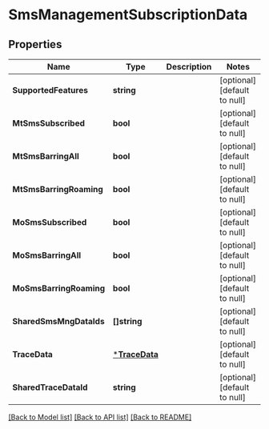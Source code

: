 # SmsManagementSubscriptionData

## Properties
Name | Type | Description | Notes
------------ | ------------- | ------------- | -------------
**SupportedFeatures** | **string** |  | [optional] [default to null]
**MtSmsSubscribed** | **bool** |  | [optional] [default to null]
**MtSmsBarringAll** | **bool** |  | [optional] [default to null]
**MtSmsBarringRoaming** | **bool** |  | [optional] [default to null]
**MoSmsSubscribed** | **bool** |  | [optional] [default to null]
**MoSmsBarringAll** | **bool** |  | [optional] [default to null]
**MoSmsBarringRoaming** | **bool** |  | [optional] [default to null]
**SharedSmsMngDataIds** | **[]string** |  | [optional] [default to null]
**TraceData** | [***TraceData**](TraceData.md) |  | [optional] [default to null]
**SharedTraceDataId** | **string** |  | [optional] [default to null]

[[Back to Model list]](../README.md#documentation-for-models) [[Back to API list]](../README.md#documentation-for-api-endpoints) [[Back to README]](../README.md)


